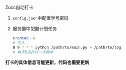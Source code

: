 Zucc自动打卡

1. `config.json`中配置学号密码

2. 服务器中配置计划任务

   ```bash
   crontab -e
   # 写入
   0 9 * * * python /path/to/main.py > /path/to/log
   # 每天9点执行一次脚本
   ```

   

**打卡的具体信息可能更新，代码也需要更新**
